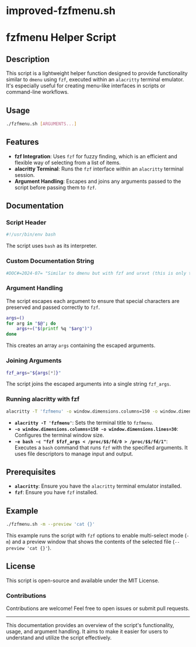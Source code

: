 # improved-fzfmenu.sh

# fzfmenu Helper Script

## Description

This script is a lightweight helper function designed to provide functionality similar to `dmenu` using `fzf`, executed within an `alacritty` terminal emulator. It's especially useful for creating menu-like interfaces in scripts or command-line workflows.

## Usage

```bash
./fzfmenu.sh [ARGUMENTS...]
```

## Features

- **fzf Integration**: Uses `fzf` for fuzzy finding, which is an efficient and flexible way of selecting from a list of items.
- **alacritty Terminal**: Runs the `fzf` interface within an `alacritty` terminal session.
- **Argument Handling**: Escapes and joins any arguments passed to the script before passing them to `fzf`.

## Documentation

### Script Header

```sh
#!/usr/bin/env bash
```

The script uses `bash` as its interpreter.

### Custom Documentation String

```sh
#DOC#=2024-07= "Similar to dmenu but with fzf and urxvt (this is only the helper function)"
```

### Argument Handling

The script escapes each argument to ensure that special characters are preserved and passed correctly to `fzf`.

```sh
args=()
for arg in "$@"; do
    args+=("$(printf %q "$arg")")
done
```

This creates an array `args` containing the escaped arguments.

### Joining Arguments

```sh
fzf_args="${args[*]}"
```

The script joins the escaped arguments into a single string `fzf_args`.

### Running alacritty with fzf

```sh
alacritty -T 'fzfmenu' -o window.dimensions.columns=150 -o window.dimensions.lines=30 -e bash -c "fzf $fzf_args < /proc/$$/fd/0 > /proc/$$/fd/1"
```

- **`alacritty -T 'fzfmenu'`**: Sets the terminal title to `fzfmenu`.
- **`-o window.dimensions.columns=150 -o window.dimensions.lines=30`**: Configures the terminal window size.
- **`-e bash -c "fzf $fzf_args < /proc/$$/fd/0 > /proc/$$/fd/1"`**: Executes a `bash` command that runs `fzf` with the specified arguments. It uses file descriptors to manage input and output.

## Prerequisites

- **`alacritty`**: Ensure you have the `alacritty` terminal emulator installed.
- **`fzf`**: Ensure you have `fzf` installed.

## Example

```bash
./fzfmenu.sh -m --preview 'cat {}'
```

This example runs the script with `fzf` options to enable multi-select mode (`-m`) and a preview window that shows the contents of the selected file (`--preview 'cat {}'`).

## License

This script is open-source and available under the MIT License.

### Contributions

Contributions are welcome! Feel free to open issues or submit pull requests.

---

This documentation provides an overview of the script's functionality, usage, and argument handling. It aims to make it easier for users to understand and utilize the script effectively.